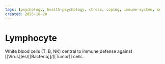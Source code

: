 ```yaml
---
tags: [psychology, health-psychology, stress, coping, immune-system, social-support, personality]
created: 2025-10-20
---
```

# Lymphocyte

White blood cells (T, B, NK) central to immune defense against [[Virus]]es/[[Bacteria]]/[[Tumor]] cells.
